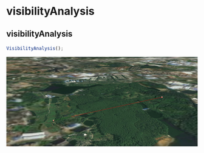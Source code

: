 # visibilityAnalysis

## visibilityAnalysis

```js
VisibilityAnalysis();
```

![visibilityAnalysis](./displayVisibilityAnalysis/visibilityAnalysis.JPG)
